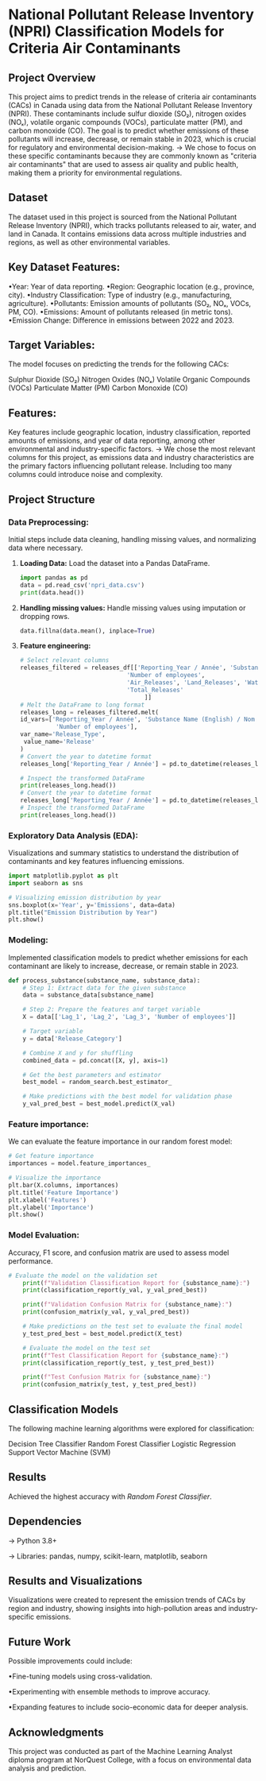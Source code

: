 # National Pollutant Release Inventory (NPRI) Classification Models for Criteria Air Contaminants
## Project Overview
This project aims to predict trends in the release of criteria air contaminants (CACs) in Canada using data from the National Pollutant Release Inventory (NPRI). These contaminants include sulfur dioxide (SO₂), nitrogen oxides (NOₓ), volatile organic compounds (VOCs), particulate matter (PM), and carbon monoxide (CO). The goal is to predict whether emissions of these pollutants will increase, decrease, or remain stable in 2023, which is crucial for regulatory and environmental decision-making.
-> We chose to focus on these specific contaminants because they are commonly known as "criteria air contaminants" that are used to assess air quality and public health, making them a priority for environmental regulations.

## Dataset
The dataset used in this project is sourced from the National Pollutant Release Inventory (NPRI), which tracks pollutants released to air, water, and land in Canada. It contains emissions data across multiple industries and regions, as well as other environmental variables.

## Key Dataset Features:
•Year: Year of data reporting.
•Region: Geographic location (e.g., province, city).
•Industry Classification: Type of industry (e.g., manufacturing, agriculture).
•Pollutants: Emission amounts of pollutants (SO₂, NOₓ, VOCs, PM, CO).
•Emissions: Amount of pollutants released (in metric tons).
•Emission Change: Difference in emissions between 2022 and 2023.
## Target Variables: 
The model focuses on predicting the trends for the following CACs:

Sulphur Dioxide (SO₂)
Nitrogen Oxides (NOₓ)
Volatile Organic Compounds (VOCs)
Particulate Matter (PM)
Carbon Monoxide (CO)

## Features:
Key features include geographic location, industry classification, reported amounts of emissions, and year of data reporting, among other environmental and industry-specific factors.
-> We chose the most relevant columns for this project, as emissions data and industry characteristics are the primary factors influencing pollutant release. Including too many columns could introduce noise and complexity.

## Project Structure
### Data Preprocessing: 
Initial steps include data cleaning, handling missing values, and normalizing data where necessary.
1. **Loading Data:**
   Load the dataset into a Pandas DataFrame.

   ```python
   import pandas as pd
   data = pd.read_csv('npri_data.csv')
   print(data.head())
   ```
2. **Handling missing values:**
   Handle missing values using imputation or dropping rows.
   ```python
   data.fillna(data.mean(), inplace=True)
   ```
3. **Feature engineering:**
   ```python
   # Select relevant columns
   releases_filtered = releases_df[['Reporting_Year / Année', 'Substance Name (English) / Nom de substance (Anglais)',
                                 'Number of employees',
                                 'Air_Releases', 'Land_Releases', 'Water_Releases',
                                 'Total_Releases'
                                      ]]
   # Melt the DataFrame to long format
   releases_long = releases_filtered.melt(
   id_vars=['Reporting_Year / Année', 'Substance Name (English) / Nom de substance (Anglais)',
             'Number of employees'],
   var_name='Release_Type',
    value_name='Release'
   )
   # Convert the year to datetime format
   releases_long['Reporting_Year / Année'] = pd.to_datetime(releases_long['Reporting_Year / Année'], format='%Y')

   # Inspect the transformed DataFrame
   print(releases_long.head())
   # Convert the year to datetime format
   releases_long['Reporting_Year / Année'] = pd.to_datetime(releases_long['Reporting_Year / Année'], format='%Y')
   # Inspect the transformed DataFrame
   print(releases_long.head())
   ```
### Exploratory Data Analysis (EDA): 
Visualizations and summary statistics to understand the distribution of contaminants and key features influencing emissions.
```python
import matplotlib.pyplot as plt
import seaborn as sns

# Visualizing emission distribution by year
sns.boxplot(x='Year', y='Emissions', data=data)
plt.title("Emission Distribution by Year")
plt.show()
```

### Modeling: 
Implemented classification models to predict whether emissions for each contaminant are likely to increase, decrease, or remain stable in 2023.
```python
def process_substance(substance_name, substance_data):
    # Step 1: Extract data for the given substance
    data = substance_data[substance_name]

    # Step 2: Prepare the features and target variable
    X = data[['Lag_1', 'Lag_2', 'Lag_3', 'Number of employees']]

    # Target variable
    y = data['Release_Category']

    # Combine X and y for shuffling
    combined_data = pd.concat([X, y], axis=1)

    # Get the best parameters and estimator
    best_model = random_search.best_estimator_

    # Make predictions with the best model for validation phase
    y_val_pred_best = best_model.predict(X_val)

```
### Feature importance:
We can evaluate the feature importance in our random forest model:
```python
# Get feature importance
importances = model.feature_importances_

# Visualize the importance
plt.bar(X.columns, importances)
plt.title('Feature Importance')
plt.xlabel('Features')
plt.ylabel('Importance')
plt.show()
```

### Model Evaluation: 
Accuracy, F1 score, and confusion matrix are used to assess model performance.
```python
# Evaluate the model on the validation set
    print(f"Validation Classification Report for {substance_name}:")
    print(classification_report(y_val, y_val_pred_best))

    print(f"Validation Confusion Matrix for {substance_name}:")
    print(confusion_matrix(y_val, y_val_pred_best))

    # Make predictions on the test set to evaluate the final model
    y_test_pred_best = best_model.predict(X_test)

    # Evaluate the model on the test set
    print(f"Test Classification Report for {substance_name}:")
    print(classification_report(y_test, y_test_pred_best))

    print(f"Test Confusion Matrix for {substance_name}:")
    print(confusion_matrix(y_test, y_test_pred_best))
```

## Classification Models
The following machine learning algorithms were explored for classification:

Decision Tree Classifier
Random Forest Classifier
Logistic Regression
Support Vector Machine (SVM)

## Results
Achieved the highest accuracy with *Random Forest Classifier*.

## Dependencies
-> Python 3.8+

-> Libraries: pandas, numpy, scikit-learn, matplotlib, seaborn

## Results and Visualizations
Visualizations were created to represent the emission trends of CACs by region and industry, showing insights into high-pollution areas and industry-specific emissions.

## Future Work
Possible improvements could include:

•Fine-tuning models using cross-validation.

•Experimenting with ensemble methods to improve accuracy.

•Expanding features to include socio-economic data for deeper analysis.

## Acknowledgments
This project was conducted as part of the Machine Learning Analyst diploma program at NorQuest College, with a focus on environmental data analysis and prediction.
